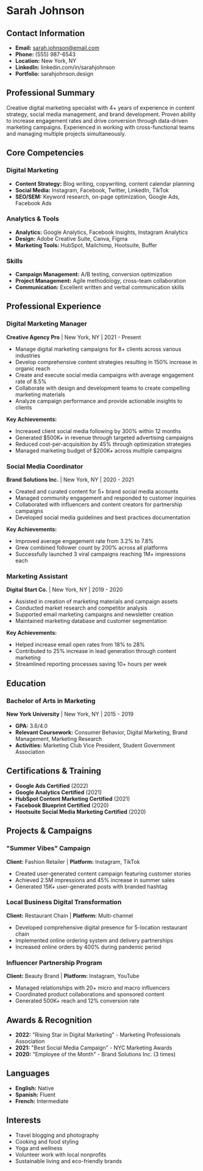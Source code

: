 # Sarah Johnson

## Contact Information
- **Email:** sarah.johnson@email.com
- **Phone:** (555) 987-6543
- **Location:** New York, NY
- **LinkedIn:** linkedin.com/in/sarahjohnson
- **Portfolio:** sarahjohnson.design

## Professional Summary

Creative digital marketing specialist with 4+ years of experience in content strategy, social media management, and brand development. Proven ability to increase engagement rates and drive conversion through data-driven marketing campaigns. Experienced in working with cross-functional teams and managing multiple projects simultaneously.

## Core Competencies

### Digital Marketing
- **Content Strategy:** Blog writing, copywriting, content calendar planning
- **Social Media:** Instagram, Facebook, Twitter, LinkedIn, TikTok
- **SEO/SEM:** Keyword research, on-page optimization, Google Ads, Facebook Ads

### Analytics & Tools
- **Analytics:** Google Analytics, Facebook Insights, Instagram Analytics
- **Design:** Adobe Creative Suite, Canva, Figma
- **Marketing Tools:** HubSpot, Mailchimp, Hootsuite, Buffer

### Skills
- **Campaign Management:** A/B testing, conversion optimization
- **Project Management:** Agile methodology, cross-team collaboration
- **Communication:** Excellent written and verbal communication skills

## Professional Experience

### Digital Marketing Manager
**Creative Agency Pro** | New York, NY | 2021 - Present

- Manage digital marketing campaigns for 8+ clients across various industries
- Develop comprehensive content strategies resulting in 150% increase in organic reach
- Create and execute social media campaigns with average engagement rate of 8.5%
- Collaborate with design and development teams to create compelling marketing materials
- Analyze campaign performance and provide actionable insights to clients

**Key Achievements:**
- Increased client social media following by 300% within 12 months
- Generated $500K+ in revenue through targeted advertising campaigns
- Reduced cost-per-acquisition by 45% through optimization strategies
- Managed marketing budget of $200K+ across multiple campaigns

### Social Media Coordinator
**Brand Solutions Inc.** | New York, NY | 2020 - 2021

- Created and curated content for 5+ brand social media accounts
- Managed community engagement and responded to customer inquiries
- Collaborated with influencers and content creators for partnership campaigns
- Developed social media guidelines and best practices documentation

**Key Achievements:**
- Improved average engagement rate from 3.2% to 7.8%
- Grew combined follower count by 200% across all platforms
- Successfully launched 3 viral campaigns reaching 1M+ impressions each

### Marketing Assistant
**Digital Start Co.** | New York, NY | 2019 - 2020

- Assisted in creation of marketing materials and campaign assets
- Conducted market research and competitor analysis
- Supported email marketing campaigns and newsletter creation
- Maintained marketing database and customer segmentation

**Key Achievements:**
- Helped increase email open rates from 18% to 28%
- Contributed to 25% increase in lead generation through content marketing
- Streamlined reporting processes saving 10+ hours per week

## Education

### Bachelor of Arts in Marketing
**New York University** | New York, NY | 2015 - 2019
- **GPA:** 3.6/4.0
- **Relevant Coursework:** Consumer Behavior, Digital Marketing, Brand Management, Marketing Research
- **Activities:** Marketing Club Vice President, Student Government Association

## Certifications & Training

- **Google Ads Certified** (2022)
- **Google Analytics Certified** (2021)
- **HubSpot Content Marketing Certified** (2021)
- **Facebook Blueprint Certified** (2020)
- **Hootsuite Social Media Marketing Certified** (2020)

## Projects & Campaigns

### "Summer Vibes" Campaign
**Client:** Fashion Retailer | **Platform:** Instagram, TikTok
- Created user-generated content campaign featuring customer stories
- Achieved 2.5M impressions and 45% increase in summer sales
- Generated 15K+ user-generated posts with branded hashtag

### Local Business Digital Transformation
**Client:** Restaurant Chain | **Platform:** Multi-channel
- Developed comprehensive digital presence for 5-location restaurant chain
- Implemented online ordering system and delivery partnerships
- Increased online orders by 400% during pandemic period

### Influencer Partnership Program
**Client:** Beauty Brand | **Platform:** Instagram, YouTube
- Managed relationships with 20+ micro and macro influencers
- Coordinated product collaborations and sponsored content
- Generated 500K+ reach and 12% conversion rate

## Awards & Recognition

- **2022:** "Rising Star in Digital Marketing" - Marketing Professionals Association
- **2021:** "Best Social Media Campaign" - NYC Marketing Awards
- **2020:** "Employee of the Month" - Brand Solutions Inc. (3 times)

## Languages

- **English:** Native
- **Spanish:** Fluent
- **French:** Intermediate

## Interests

- Travel blogging and photography
- Cooking and food styling
- Yoga and wellness
- Volunteer work with local nonprofits
- Sustainable living and eco-friendly brands